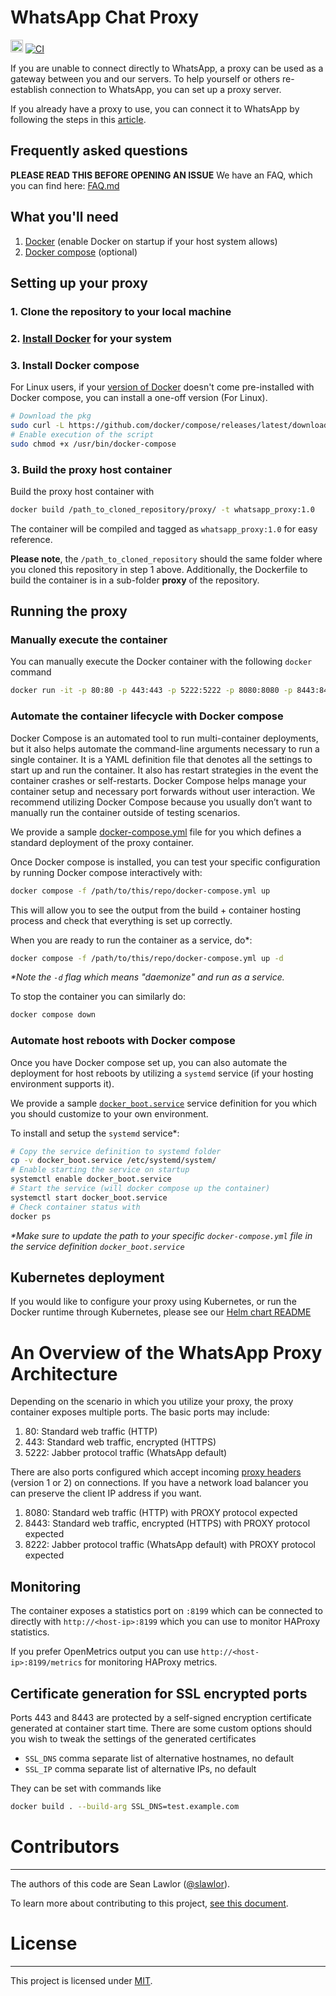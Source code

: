 <!-- Copyright (c) Meta Platforms, Inc. and affiliates.

License found in the LICENSE file in the root directory
of this source tree. -->
# WhatsApp Chat Proxy

[<img alt="github" src="https://img.shields.io/badge/github-WhatsApp/proxy-8da0cb?style=for-the-badge&labelColor=555555&logo=github" height="20">](https://github.com/WhatsApp/proxy)
[![CI](https://github.com/WhatsApp/proxy/actions/workflows/ci.yml/badge.svg)](https://github.com/WhatsApp/proxy/actions/workflows/ci.yml)

If you are unable to connect directly to WhatsApp, a proxy can be used as a gateway between you and our servers. To help yourself or others re-establish connection to WhatsApp, you can set up a proxy server.

If you already have a proxy to use, you can connect it to WhatsApp by following the steps in this [article](https://faq.whatsapp.com/520504143274092).

## Frequently asked questions

**PLEASE READ THIS BEFORE OPENING AN ISSUE** We have an FAQ, which you can find here: [FAQ.md](https://github.com/whatsapp/proxy/blob/main/FAQ.md)

## What you'll need

1. [Docker](https://docs.docker.com/engine/install/) (enable Docker on startup if your host system allows)
2. [Docker compose](https://docs.docker.com/compose/) (optional)

## Setting up your proxy

### 1. Clone the repository to your local machine
### 2. [Install Docker](https://docs.docker.com/get-docker/) for your system
### 3. Install Docker compose

For Linux users, if your [version of Docker](https://docs.docker.com/desktop/install/linux-install/) doesn't come pre-installed with Docker compose, you can install a one-off version (For Linux).

```bash
# Download the pkg
sudo curl -L https://github.com/docker/compose/releases/latest/download/docker-compose-$(uname -s)-$(uname -m) -o /usr/bin/docker-compose
# Enable execution of the script
sudo chmod +x /usr/bin/docker-compose
```
### 3. Build the proxy host container

Build the proxy host container with

```bash
docker build /path_to_cloned_repository/proxy/ -t whatsapp_proxy:1.0
```

The container will be compiled and tagged as `whatsapp_proxy:1.0` for easy reference.

**Please note**, the `/path_to_cloned_repository` should the same folder where you cloned this repository in step 1 above. Additionally, the Dockerfile to build the container is in a sub-folder **proxy** of the repository.

## Running the proxy

### Manually execute the container

You can manually execute the Docker container with the following `docker` command

```bash
docker run -it -p 80:80 -p 443:443 -p 5222:5222 -p 8080:8080 -p 8443:8443 -p 8222:8222 -p 8199:8199 whatsapp_proxy:1.0
```

### Automate the container lifecycle with Docker compose

Docker Compose is an automated tool to run multi-container deployments, but it also helps automate the command-line arguments necessary to run a single container. It is a YAML definition file that denotes all the settings to start up and run the container. It also has restart strategies in the event the container crashes or self-restarts. Docker Compose helps manage your container setup and necessary port forwards without user interaction. We recommend utilizing Docker Compose because you usually don’t want to manually run the container outside of testing scenarios.

We provide a sample [docker-compose.yml](./proxy/ops/docker-compose.yml) file for you which defines a standard deployment of the proxy container.

Once Docker compose is installed, you can test your specific configuration by running Docker compose interactively with:

```bash
docker compose -f /path/to/this/repo/docker-compose.yml up
```

This will allow you to see the output from the build + container hosting process and check that everything is set up correctly.

When you are ready to run the container as a service, do\*:

```bash
docker compose -f /path/to/this/repo/docker-compose.yml up -d
```

*\*Note the `-d` flag which means "daemonize" and run as a service.*

To stop the container you can similarly do:

```bash
docker compose down
```

### Automate host reboots with Docker compose

Once you have Docker compose set up, you can also automate the deployment for host reboots by utilizing a `systemd` service (if your hosting environment supports it).

We provide a sample [`docker_boot.service`](./proxy/ops/docker_boot.service) service definition for you which you should customize to your own environment.

To install and setup the `systemd` service\*:

```bash
# Copy the service definition to systemd folder
cp -v docker_boot.service /etc/systemd/system/
# Enable starting the service on startup
systemctl enable docker_boot.service
# Start the service (will docker compose up the container)
systemctl start docker_boot.service
# Check container status with
docker ps
```

*\*Make sure to update the path to your specific `docker-compose.yml` file in the service definition `docker_boot.service`*

## Kubernetes deployment

If you would like to configure your proxy using Kubernetes, or run the Docker runtime through Kubernetes, please see our [Helm chart README](./charts/README.md)

# An Overview of the WhatsApp Proxy Architecture

Depending on the scenario in which you utilize your proxy, the proxy container exposes multiple ports. The basic ports may include:

1. 80: Standard web traffic (HTTP)
2. 443: Standard web traffic, encrypted (HTTPS)
3. 5222: Jabber protocol traffic (WhatsApp default)

There are also ports configured which accept incoming [proxy headers](https://www.haproxy.com/blog/use-the-proxy-protocol-to-preserve-a-clients-ip-address/) (version 1 or 2)
on connections. If you have a network load balancer you can preserve the client IP address if you want.

1. 8080: Standard web traffic (HTTP) with PROXY protocol expected
2. 8443: Standard web traffic, encrypted (HTTPS) with PROXY protocol expected
3. 8222: Jabber protocol traffic (WhatsApp default) with PROXY protocol expected

## Monitoring
The container exposes a statistics port on `:8199` which can be connected to directly with `http://<host-ip>:8199` which you can use to monitor HAProxy statistics.

If you prefer OpenMetrics output you can use `http://<host-ip>:8199/metrics` for monitoring HAProxy metrics.


## Certificate generation for SSL encrypted ports

Ports 443 and 8443 are protected by a self-signed encryption certificate generated at container start time. There are some custom options should you wish to tweak the settings of the generated certificates

* `SSL_DNS` comma separate list of alternative hostnames, no default
* `SSL_IP` comma separate list of alternative IPs, no default

They can be set with commands like

```bash
docker build . --build-arg SSL_DNS=test.example.com
```

# Contributors
------------

The authors of this code are Sean Lawlor ([@slawlor](https://github.com/slawlor)).

To learn more about contributing to this project, [see this document](https://github.com/whatsapp/proxy/blob/main/CONTRIBUTING.md).

# License
-------

This project is licensed under [MIT](https://github.com/novifinancial/akd/blob/main/LICENSE-MIT).
